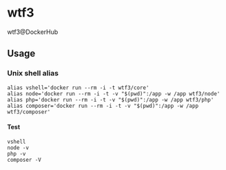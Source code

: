 # wtf3
wtf3@DockerHub

## Usage

### Unix shell alias

```
alias vshell='docker run --rm -i -t wtf3/core'
alias node='docker run --rm -i -t -v "$(pwd)":/app -w /app wtf3/node'
alias php='docker run --rm -i -t -v "$(pwd)":/app -w /app wtf3/php'
alias composer='docker run --rm -i -t -v "$(pwd)":/app -w /app wtf3/composer'
```

#### Test

```
vshell
node -v
php -v
composer -V
```
